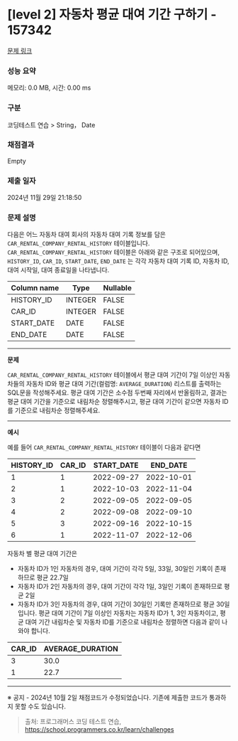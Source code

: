 # \[level 2] 자동차 평균 대여 기간 구하기 - 157342

[문제 링크](https://school.programmers.co.kr/learn/courses/30/lessons/157342)

### 성능 요약

메모리: 0.0 MB, 시간: 0.00 ms

### 구분

코딩테스트 연습 > String， Date

### 채점결과

Empty

### 제출 일자

2024년 11월 29일 21:18:50

### 문제 설명

다음은 어느 자동차 대여 회사의 자동차 대여 기록 정보를 담은 `CAR_RENTAL_COMPANY_RENTAL_HISTORY` 테이블입니다. `CAR_RENTAL_COMPANY_RENTAL_HISTORY` 테이블은 아래와 같은 구조로 되어있으며, `HISTORY_ID`, `CAR_ID`, `START_DATE`, `END_DATE` 는 각각 자동차 대여 기록 ID, 자동차 ID, 대여 시작일, 대여 종료일을 나타냅니다.

| Column name | Type    | Nullable |
| ----------- | ------- | -------- |
| HISTORY\_ID | INTEGER | FALSE    |
| CAR\_ID     | INTEGER | FALSE    |
| START\_DATE | DATE    | FALSE    |
| END\_DATE   | DATE    | FALSE    |

***

**문제**

`CAR_RENTAL_COMPANY_RENTAL_HISTORY` 테이블에서 평균 대여 기간이 7일 이상인 자동차들의 자동차 ID와 평균 대여 기간(컬럼명: `AVERAGE_DURATION`) 리스트를 출력하는 SQL문을 작성해주세요. 평균 대여 기간은 소수점 두번째 자리에서 반올림하고, 결과는 평균 대여 기간을 기준으로 내림차순 정렬해주시고, 평균 대여 기간이 같으면 자동차 ID를 기준으로 내림차순 정렬해주세요.

***

**예시**

예를 들어 `CAR_RENTAL_COMPANY_RENTAL_HISTORY` 테이블이 다음과 같다면

| HISTORY\_ID | CAR\_ID | START\_DATE | END\_DATE  |
| ----------- | ------- | ----------- | ---------- |
| 1           | 1       | 2022-09-27  | 2022-10-01 |
| 2           | 1       | 2022-10-03  | 2022-11-04 |
| 3           | 2       | 2022-09-05  | 2022-09-05 |
| 4           | 2       | 2022-09-08  | 2022-09-10 |
| 5           | 3       | 2022-09-16  | 2022-10-15 |
| 6           | 1       | 2022-11-07  | 2022-12-06 |

자동차 별 평균 대여 기간은

* 자동차 ID가 1인 자동차의 경우, 대여 기간이 각각 5일, 33일, 30일인 기록이 존재하므로 평균 22.7일
* 자동차 ID가 2인 자동차의 경우, 대여 기간이 각각 1일, 3일인 기록이 존재하므로 평균 2일
* 자동차 ID가 3인 자동차의 경우, 대여 기간이 30일인 기록만 존재하므로 평균 30일 입니다. 평균 대여 기간이 7일 이상인 자동차는 자동차 ID가 1, 3인 자동차이고, 평균 대여 기간 내림차순 및 자동차 ID를 기준으로 내림차순 정렬하면 다음과 같이 나와야 합니다.

| CAR\_ID | AVERAGE\_DURATION |
| ------- | ----------------- |
| 3       | 30.0              |
| 1       | 22.7              |

***

※ 공지 - 2024년 10월 2일 채점코드가 수정되었습니다. 기존에 제출한 코드가 통과하지 못할 수도 있습니다.

> 출처: 프로그래머스 코딩 테스트 연습, https://school.programmers.co.kr/learn/challenges
